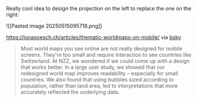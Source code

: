 Really cool idea to design the projection on the left to replace the one on the right:

![[Pasted image 20250515095718.png]]

https://jonasoesch.ch/articles/thematic-worldmaps-on-mobile/ via [bsky](https://bsky.app/profile/jonasoesch.ch/post/3lp4pbkygec2l)

> Most world maps you see online are not really designed for mobile screens. They're too small and require interaction to see countries like Switzerland. At NZZ, we wondered if we could come up with a design that works better. In a large user study, we showed that our redesigned world map improves readability – especially for small countries. We also found that using bubbles sized according to population, rather than land area, led to interpretations that more accurately reflected the underlying data.